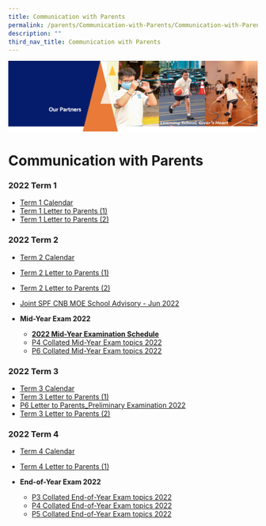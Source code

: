```yaml
---
title: Communication with Parents
permalink: /parents/Communication-with-Parents/Communication-with-Parents/
description: ""
third_nav_title: Communication with Parents
---
```

![](/images/OurPartners.png)

Communication with Parents
==========================

  

### 2022 Term 1


*   [Term 1 Calendar](/files/Term%201%20Student%20Calendar%202022.pdf)
*   [Term 1 Letter to Parents (1)](/files/2022%20From%20the%20Desk%20of%20the%20Principal%20_%20Term%201.pdf)
*   [Term 1 Letter to Parents (2)](/files/2022%20From%20the%20Desk%20of%20the%20Principal%20_%203rd%20February.pdf)

### 2022 Term 2

*   [Term 2 Calendar](/files/Term%202%20Student%20Calendar%202022.pdf)
*   [Term 2 Letter to Parents (1)](/files/2022%20From%20the%20Desk%20of%20the%20Principal_21st%20March%202022.pdf)
*   [Term 2 Letter to Parents (2)](/files/From%20The%20Desk%20of%20The%20Principal_25th%20April%202022.pdf)
*   [Joint SPF CNB MOE School Advisory - Jun 2022](/files/Joint%20SPF%20CNB%20MOE%20School%20Advisory%20-%20Jun%202022.pdf)
*   <b>Mid-Year Exam 2022</b>

    *   [<b>2022 Mid-Year Examination Schedule</b>](/files/Mid-Year%20Examination%20Dates%202022.pdf)
    *   [P4 Collated Mid-Year Exam topics 2022](/files/P4%20Collated%20Mid-Year%20Exam%20topics%202022.pdf)
    *   [P6 Collated Mid-Year Exam topics 2022](/files/P6%20Collated%20Mid-Year%20Exam%20topics%202022.pdf)


### 2022 Term 3

*   [Term 3 Calendar](/files/Term%203%20Student%20Calendar%202022.pdf)
*   [Term 3 Letter to Parents (1)](/files/2022%20From%20the%20Desk%20of%20the%20Principal_24th%20June%20Term%203.pdf)
*   [P6 Letter to Parents_Preliminary Examination 2022](/files/P6_Letter_to_Parent_PRELIM%202022.pdf)
*   [Term 3 Letter to Parents (2)](/files/2022%20From%20the%20Desk%20of%20the%20Principal_8th%20August%202022.pdf)

### 2022 Term 4

*   [Term 4 Calendar](/files/Term%204%20Student%20Calendar%202022.pdf)
*   [Term 4 Letter to Parents (1)](/files/From%20the%20Desk%20of%20the%20Principal%20Term%204_27th%20Sep%202022.pdf)
*   <b>End-of-Year Exam 2022</b>

    *   [P3 Collated End-of-Year Exam topics 2022](/files/2022%20P3%20EOY%20Exams%20Topics%20To%20Be%20Tested_Final.pdf)
    *  [P4 Collated End-of-Year Exam topics 2022](https://zhangdepri-moe-edu-sg-admin.cwp.sg/qql/slot/u180/Our%20Partners/Parents/Communication%20with%20Parents/Exams%20Topics%202022/2022%20P4%20EOY%20Exams%20Topics%20To%20Be%20Tested_Final.pdf)
    *  [P5 Collated End-of-Year Exam topics 2022](https://zhangdepri-moe-edu-sg-admin.cwp.sg/qql/slot/u180/Our%20Partners/Parents/Communication%20with%20Parents/Exams%20Topics%202022/2022%20P5%20EOY%20Exams%20Topics%20To%20Be%20Tested_Final.pdf)